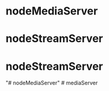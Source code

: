 # nodeMediaServer
# nodeStreamServer

# nodeStreamServer


"# nodeMediaServer" 
#   m e d i a S e r v e r  
 